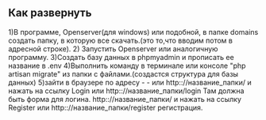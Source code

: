 ## Как развернуть
1)В программе, Openserver(для windows) или подобной, в папке domains создать папку, в которую все скачать.(это то,что вводим потом в адресной строке).
2) Запустить Openserver или аналогичную программу.
3)Создать базу данных в phpmyadmin и прописать ее название в .env 
4)Выполнить команду в терминале или консоле "php artisan migrate" из папки с файлами.(создастся структура для базы данных)
5)зайти в браузере по адресу -  - или http:://название_папки/ и нажать на ссылку Login или http:://название_папки/login
Там должна быть форма для логина. http:://название_папки/ и нажать на ссылку Register или http:://название_папки/register регистрация.
